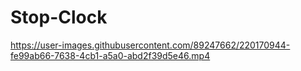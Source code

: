 # Stop-Clock

https://user-images.githubusercontent.com/89247662/220170944-fe99ab66-7638-4cb1-a5a0-abd2f39d5e46.mp4


